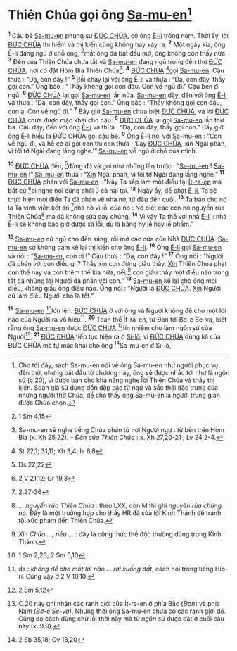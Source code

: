 # Thiên Chúa gọi ông [Sa-mu-en]()[^1-5127b465-ac5d-41d3-bb24-1b48db4e2d0a]
<sup><b>1</b></sup> Cậu bé [Sa-mu-en]() phụng sự [ĐỨC CHÚA](), có ông [Ê-li]() trông nom. Thời ấy, lời [ĐỨC CHÚA]() thì hiếm và thị kiến cũng không hay xảy ra. <sup><b>2</b></sup> Một ngày kia, ông [Ê-li]() đang ngủ ở chỗ ông, [^1@-5127b465-ac5d-41d3-bb24-1b48db4e2d0a]mắt ông đã bắt đầu mờ, ông không còn thấy nữa. <sup><b>3</b></sup> Đèn của Thiên Chúa chưa tắt và [Sa-mu-en]() đang ngủ trong đền thờ [ĐỨC CHÚA](), nơi có đặt Hòm Bia Thiên Chúa[^2-5127b465-ac5d-41d3-bb24-1b48db4e2d0a]. <sup><b>4</b></sup> [ĐỨC CHÚA]() [^2@-5127b465-ac5d-41d3-bb24-1b48db4e2d0a]gọi [Sa-mu-en](). Cậu thưa : “Dạ, con đây !” <sup><b>5</b></sup> Rồi chạy lại với ông [Ê-li]() và thưa : “Dạ, con đây, thầy gọi con.” Ông bảo : “Thầy không gọi con đâu. Con về ngủ đi.” Cậu bèn đi ngủ. <sup><b>6</b></sup> [ĐỨC CHÚA]() lại gọi [Sa-mu-en]() lần nữa. [Sa-mu-en]() dậy, đến với ông [Ê-li]() và thưa : “Dạ, con đây, thầy gọi con.” Ông bảo : “Thầy không gọi con đâu, con ạ. Con về ngủ đi.” <sup><b>7</b></sup> Bấy giờ [Sa-mu-en]() chưa biết [ĐỨC CHÚA](), và lời [ĐỨC CHÚA]() chưa được mặc khải cho cậu. <sup><b>8</b></sup> [ĐỨC CHÚA]() lại gọi [Sa-mu-en]() lần thứ ba. Cậu dậy, đến với ông [Ê-li]() và thưa : “Dạ, con đây, thầy gọi con.” Bấy giờ ông [Ê-li]() hiểu là [ĐỨC CHÚA]() gọi cậu bé. <sup><b>9</b></sup> Ông [Ê-li]() nói với [Sa-mu-en]() : “Con về ngủ đi, và hễ có ai gọi con thì con thưa : ‘Lạy [ĐỨC CHÚA](), xin Ngài phán, vì tôi tớ Ngài đang lắng nghe.’” [Sa-mu-en]() về ngủ ở chỗ của mình.

<sup><b>10</b></sup> [ĐỨC CHÚA]() đến, [^3@-5127b465-ac5d-41d3-bb24-1b48db4e2d0a]đứng đó và gọi như những lần trước : “[Sa-mu-en]() ! [Sa-mu-en]() !” [Sa-mu-en]() thưa : “[Xin]() Ngài phán, vì tôi tớ Ngài đang lắng nghe.” <sup><b>11</b></sup> [ĐỨC CHÚA]() phán với [Sa-mu-en]() : “Này Ta sắp làm một điều tại [Ít-ra-en]() mà bất cứ [^4@-5127b465-ac5d-41d3-bb24-1b48db4e2d0a]ai nghe nói cũng phải ù cả hai tai. <sup><b>12</b></sup> Ngày ấy, để phạt [Ê-li](), Ta sẽ thực hiện mọi điều Ta đã phán về nhà nó, từ đầu đến cuối. <sup><b>13</b></sup> Ta báo cho nó là Ta vĩnh viễn kết án [^5@-5127b465-ac5d-41d3-bb24-1b48db4e2d0a]nhà nó vì lỗi của nó : Nó biết các con nó nguyền rủa Thiên Chúa[^3-5127b465-ac5d-41d3-bb24-1b48db4e2d0a] mà đã không sửa dạy chúng. <sup><b>14</b></sup> Vì vậy Ta thề với nhà [Ê-li]() : nhà [Ê-li]() sẽ không bao giờ được xá lỗi, dù là bằng hy lễ hay lễ phẩm.”

<sup><b>15</b></sup> [Sa-mu-en]() cứ ngủ cho đến sáng, rồi mở các cửa của Nhà [ĐỨC CHÚA](). [Sa-mu-en]() sợ không dám kể lại thị kiến cho ông [Ê-li](). <sup><b>16</b></sup> Ông [Ê-li]() gọi [Sa-mu-en]() và nói : “[Sa-mu-en](), con ơi !” Cậu thưa : “Dạ, con đây !” <sup><b>17</b></sup> Ông nói : “Người đã phán với con điều gì ? Thầy xin con đừng giấu thầy. [Xin]() Thiên Chúa phạt con thế này và còn thêm thế kia nữa, nếu[^4-5127b465-ac5d-41d3-bb24-1b48db4e2d0a] con giấu thầy một điều nào trong tất cả những lời Người đã phán với con.” <sup><b>18</b></sup> [Sa-mu-en]() kể lại cho ông mọi điều, không giấu ông điều nào. Ông nói : “Người là [ĐỨC CHÚA](). [Xin]() Người cứ làm điều Người cho là tốt.”

<sup><b>19</b></sup> [Sa-mu-en]() [^6@-5127b465-ac5d-41d3-bb24-1b48db4e2d0a]lớn lên. [ĐỨC CHÚA]() ở với ông và Người không để cho một lời nào của Người ra vô hiệu[^5-5127b465-ac5d-41d3-bb24-1b48db4e2d0a]. <sup><b>20</b></sup> Toàn thể [Ít-ra-en](), từ [Đan]() tới [Bơ-e Se-va](), biết rằng ông [Sa-mu-en]() được [ĐỨC CHÚA]() [^7@-5127b465-ac5d-41d3-bb24-1b48db4e2d0a]tín nhiệm cho làm ngôn sứ của Người[^6-5127b465-ac5d-41d3-bb24-1b48db4e2d0a]. <sup><b>21</b></sup> [ĐỨC CHÚA]() tiếp tục hiện ra ở [Si-lô](), vì [ĐỨC CHÚA]() dùng lời của [ĐỨC CHÚA]() mà tự mặc khải cho ông [^8@-5127b465-ac5d-41d3-bb24-1b48db4e2d0a][Sa-mu-en]() ở [Si-lô](),

[^1-5127b465-ac5d-41d3-bb24-1b48db4e2d0a]: Cho tới đây, sách Sa-mu-en nói về ông Sa-mu-en như người phục vụ đền thờ, nhưng bắt đầu từ chương này, ông sẽ được nhắc tới như là ngôn sứ (c.20), vì được ban cho khả năng nghe lời Thiên Chúa và thấy thị kiến. Soạn giả sử dụng dồn dập các từ ngữ và sắc thái đặc trưng của những người thờ Chúa, để cho thấy ông Sa-mu-en là người trung gian được Chúa chọn.
[^2-5127b465-ac5d-41d3-bb24-1b48db4e2d0a]: Sa-mu-en sẽ nghe tiếng Chúa phán từ nơi Người ngự : từ bên trên Hòm Bia (x. Xh 25,22). – *Đèn của Thiên Chúa* : x. Xh 27,20-21 ; Lv 24,2-4.
[^3-5127b465-ac5d-41d3-bb24-1b48db4e2d0a]: *... nguyền rủa Thiên Chúa* : theo LXX, còn M thì ghi *nguyền rủa chúng nó*. Đây là một trường hợp cho thấy HR đã sửa lời Kinh Thánh để tránh tội xúc phạm đến Thiên Chúa.
[^4-5127b465-ac5d-41d3-bb24-1b48db4e2d0a]: *Xin Chúa ..., nếu ...* : đây là công thức thề độc thường dùng trong Kinh Thánh.
[^5-5127b465-ac5d-41d3-bb24-1b48db4e2d0a]: ds : *không để cho một lời nào ... rơi xuống đất*, cách nói trong tiếng Híp-ri. Cũng vậy ở 2 V 10,10.
[^6-5127b465-ac5d-41d3-bb24-1b48db4e2d0a]: C.20 này ghi nhận các ranh giới của Ít-ra-en ở phía Bắc (*Đan*) và phía Nam (*Bơ-e Se-va)*. Nhưng thời ông Sa-mu-en chưa có các ranh giới đó. Cũng do cách dùng chữ lỗi thời này mà từ *ngôn sứ* được đặt ở cuối câu này (x. 9,9).
[^1@-5127b465-ac5d-41d3-bb24-1b48db4e2d0a]: 1 Sm 4,15
[^2@-5127b465-ac5d-41d3-bb24-1b48db4e2d0a]: St 22,1; 31,11; Xh 3,4; Is 6,8
[^3@-5127b465-ac5d-41d3-bb24-1b48db4e2d0a]: Ds 22,22
[^4@-5127b465-ac5d-41d3-bb24-1b48db4e2d0a]: 2 V 21,12; Gr 19,3
[^5@-5127b465-ac5d-41d3-bb24-1b48db4e2d0a]: 2,27-36
[^6@-5127b465-ac5d-41d3-bb24-1b48db4e2d0a]: 1 Sm 2,26; 2 Sm 5,10
[^7@-5127b465-ac5d-41d3-bb24-1b48db4e2d0a]: 2 Sm 5,12
[^8@-5127b465-ac5d-41d3-bb24-1b48db4e2d0a]: 2 Sb 35,18; Cv 13,20
